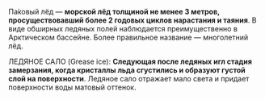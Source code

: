 Па́ковый лёд — **морской лёд толщиной не менее 3 метров, просуществовавший более 2 годовых циклов нарастания и таяния**. В виде обширных ледяных полей наблюдается преимущественно в Арктическом бассейне. Более правильное название — многолетний лёд.

ЛЕДЯНОЕ САЛО (Grease ice): **Следующая после ледяных игл стадия замерзания, когда кристаллы льда сгустились и образуют густой слой на поверхности**. Ледяное сало отражает мало света и придает поверхности воды матовый оттенок.

